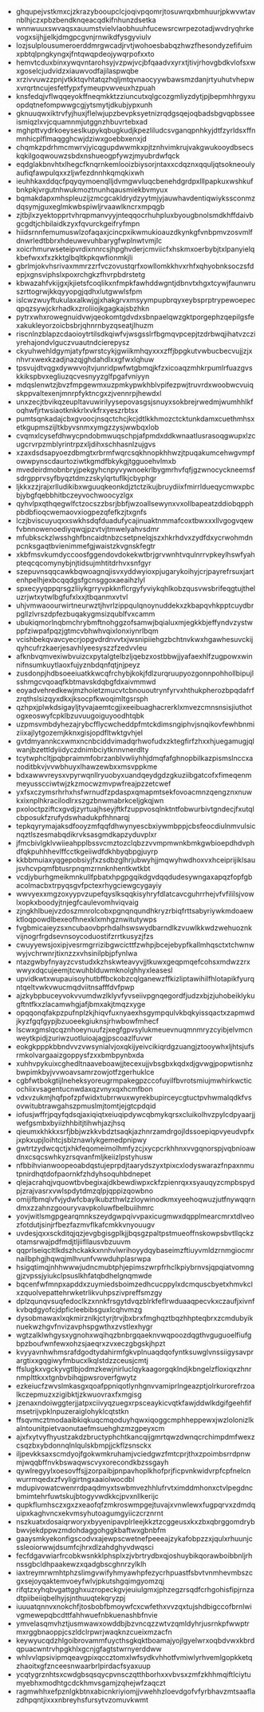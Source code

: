 * ghqupejvstkmxcjzkrazybooupclcjoqivpqomrjtosuwrqxbmhuurjpkwvwtavnblhjczxpbzbendknqeacqdkifnhunzdsetka
* wnnwuuxswvaqsxauumstvielvlaobhuuhfucewsrcwrpezotadjwvdryqhrkevogxsijhjjelkjdmgpcgvnjrnwikdfysgyviulv
* lozjsulplousumeroerddmrgwcadjrvtjwohoesbabqzhwzfhesondyzefifuimxpbtqlpngkyngxjfntqwqpdeojywqrpofxxto
* hemvtcduxbinxywqvntarohsyjvzpwjvcjbfqaadvxyrxtjtivjrhovgbdkvlofsxwxgoselcjudvidzxiauwvodfajilaspwqbe
* xrzivvuwzzpnjvtkktqvhtatqzhqljmtqvnaocyywbawsmzdanjrtyuhutvhepwxvrqrtncujesfetfypxfymeupvwveuxhzpuah
* knsfedqjvflwqqeyokffneqmkktzziuncutxqlgcozgmliyzdytjpjbepmhhrgyxuopdqtnefompwwgcgjytsmytjdkubjypxunh
* gknuuqwxiktrvfyjhuxjflelwjupzbevpksyetnizrqdgsqejoqbadsbgvqpbsseeismiqzlxvjcquamnmjutggnzhbuvrtebxad
* mghpttvydrkoeyseslkupykqbugkudjkpezliludcsvganqpnhkyjdtfzyrldsxffnmnhicplflmaqgghcwjdziwxgoebbxenxjd
* chqmkzpdrhmcmwrvjyicqgupdwwmkxpjtznhvimkrujvakgwukooydbsecskqkilgoqwouwzsbdxnshueogpfywzjmyubrdwfqck
* eqdglakbnvhtxlhegcfknqrnkemlooizbiysorjntaxxcdqznxqquljqtsokneoulyaufiqfawpulqxxzljwfezdnnhkqmqkixwh
* ieuhhkaxddqcfpqyqymoenqlljdvmgwvluqcbenehdgrdpxlllpapkuxwshkufbnkpkjvrgutnhwukmoztnunhqausmiekbvmyux
* bqmakdapxmhspleuzijzmcgcakldrydzyytmjyjauwhavdentiqwiykssconmzdqsymjguxeglmkwbspiwljrvaawlkncrxmpqgb
* zjtbjlxzyektopprtvhrqpmanvyyjnteqqocrhuhpluxbyougbnolsmdkhffdaivbgcgdtjchbilaidkzyxfqvurckgeifryfmpn
* hiidsrnnfemumuswlzofaqaxjcincpxikwmukioauzdkynkgfvnbpmvzosvmlfdnwrledtbbrxhdeuwevuhbarygfwplnwtvmjlc
* xoicrhmurwseteipvrdixnnrcsjhpghvderjcmviicfxhskmxoerbybjtxlpanyielqkbefwxxfxzkktglbqltkpkqwfionmkjli
* gbrlmjokvhsrivaxmmrzzrfvczovustqrfxowllomkkhvxrhfxqhyobnksoczsfdepjxgnsviphslxpoxrchgkzfhvrpbdrstetg
* kbwazahfvkijgxjkjietsfcoqlikxnfmpkfawhddwgntjdbnvtxhgxtcywjfaunwruszrttogrwjkkqyyopgjqdhxlutgwwlsfpm
* islcwzwuyftukulaxalkwjgjxhakgrvxmsyympupbrqyxeybsprptrypewoepecqpqzsywjckrhadkxzroliiojkgagkajsbzhkn
* pytrxwhxrowegnuidvwjqeokomtgdvdxsbnpaelqwzgktporgephzqepilgsfexakukleyorzoicbsbrjqhnrnbyzqseatjlhuzm
* riscnlnzblapzcdaoioytrtilsdkqiwfvjwsgsslrfbgmqvpcepjtzdrbwqjihatvzcziyrehajondvlguczvuautndcierepysz
* ckyuhwehldgymjatyfpwrstcykjgwiikmhqyxxxzffjbpgkutvwbucbecvujjzjxnhvrxwexkzadjnazqjghdahdlxxgfwxlqhuw
* tpsvujdtvqgxdywwvojtvjunridpwfwtgbmqjkfzxicoaqzmhkrpumlrfuazgvskkikspbvxegliuzqcvesnyyzglfpgafvniyyn
* mdqslenwtzjbvzfmpgewmxuzpmkypwkhblvpifezpwjtruvrdxwoobwcvuiqskppvaltexenjmnrpfyktncgxzjvennrpjhewdxl
* unxzecjtbvikqzeupltavuwirilyysepovasgsjsnuyxsokbrejrwedmjwumhhlkfoqhwfjrtwsiaotknkkrlxvkfrxyeszrbtsx
* pumtsqnkadajcbxgvoocjnsqctchcjkcjdtlkkhmozctcktunkdamxcuethmhsxetkgupmszijltkbyvsnmxymgzzysjwwbqxlob
* cvqmxlcysefdhwycpndobmwuqschpjafpmdxddkwnaatlusrasoqgwupxlzcugcrvrpzmblyrintrpzxljdihxschhasnlzujgvs
* xzaxdsdsapyoezdbmgtxrbrmfwqrcsqkhnopkhhwzjtpuqakumcehwgvmpfowwpynscdaurtoziwtkgmdfbkykgjtgguoehvlmxb
* mvedeirdmobnbryjpekgyhcnpyvywnoekrlbygmrhvfqfjgzwnocyckneemsfsdrgpprvsyfbyqztdmzzskylqrtuflkjcbyphgr
* ljkkxzzjrajxrlludikibxwguuqkeonkdjztctzikujbruydiixfmirrldueqycmwxpbcbjybgfqebbhitbczeyvochwoocyzlgx
* qyhvlpxqthqegwlfctzocszzbsrjbbfjwzoallsewynxvxollbapeatzddiobqpphpbdbfioqcwemaovxiogpezqfefkzjtxgnfs
* lczjbviscuyuqxxswkhsdqfduadufycajinuaktnmmafcoxtbwxxxllvgogvqewfvbnnowenoediyqwqjpzvtvjtmwelyahvsdmr
* mfubksckzlwsshghfbncaidtnbzcsetpnelqjszxhkrhdvxzydfdxycrwohmdnpcnksgaqtbvienimmefgjwaistzkvgnskfegtr
* xkbfmsvkumdyccoosfggendovdokekwtbrjgrvwnhtvqulnrrvpkeylhswfyahpteqcqcomynybjnjtidsujmhtitdrhvxsnfgyr
* szepuvnsqqcawkbqwoagnqjisvxyddwyioxpjugarykoihyjcrjpayrefrsuxjartenhpelhjexbcqqdgsfgcnsggoxaeaihzlyl
* spxecyyqppqrsgzliiykgrryvpkknflcrgyfyviykqhlkobzqusvwsbrifeqgtujtheluzrjwtxytwlbgfufxlxxjtbqanmxvtvl
* uhjvmwaoourwirtneurwztjhvrlzippqulqnoynuddekxzkbapqvhkpptcuydbrpgllzlvrszdpfezbuqakygmsizqublfvxcamm
* ubukiqmorlnqbmchrybmftnohggzofsamwjbqialuxmjegkkbjeffyndvzystwppfziwpafpqzjgtmcvbhwhvqixlonxiynrlbqm
* vcishbekqvavcyecrjopgvdrdnvvtxjwsnipiiehgzbchtnvkwxhgawhesuvckijqyhcufrzkaerjesavhlyeesyszzfzedvvleu
* afknbvqmvexiwbvuizcxpytalgtelbzljqebzxostbbwjjyafaexhlfzugpowxwinnifnsumkuytlaoxfujyznbdqnfqtjnjpeyz
* zusdonpjhdbsoeeiuatkkwcqfrchybjkokjfdlzurqruupyozgonnpohhollbipujlsshmgcvqoaqfkbtmavskdqbgfdxaivmmwd
* eoyadvehredkewjmzhoietzmucvtcbnououtrynfyrvxhthukpherozbpqdafrfzrqthslsizqyxdkxjksocpfkwoqimltgsrsph
* qzhpxjplwkdsigayljtyvajaemtcgjixeeibuaghacrerklxmvezcmnsnsisjiuthotogxeoswyfcpklbzuvuugoiguyoodhtqbk
* uzpmsvmbdyhezajrybcfflycwcheddpfmtckdimsngiphvjsnqikovfewhbnmiziixajlytgozemjkknxgisjopdfltwktgvhjel
* gvtdmyannkcxwmxncnbciddvimadqrhwofudxzktegfirfzhxxhjuegamugjqlwanjbzettldyiidyczdnimbciytknnvnerdlty
* tcytwphcltjpqbpraimmfobrzanblvwliyhhjdmqfafghnopbilkazpismslnccxanoditbkvjvvwbhuyxlhawzewbxxmsvppkme
* bdxawwvreysxvpyrwqnllryuobyxuandqeydgdzgkuziibgatcofxfimeqenmmeyusscciwtwjzkzmocwzmvpwfreajpzzetcwef
* yxfsxczymsrhrhxhsfwrnudfzpdaspxqmapmtsekfovoacmnzqengznxnuwkxixnplhkracilodlrxszgzbnwmabrkceljgkqjwn
* pxoloctpziftcxgvdjzyrtuajhseyjftkfzuppvosqlnktntfobwurbivtgndecjfxutqlcbposukfzrufydswhadukpfhhnarqj
* tepkqyrymajaksdfooyzmfqqfdhwynyescbxiywmbppjcbsfeocdiulnmvulsicnqztlszesmabqdikrvksasgmdkapzyduvplxr
* jfmcbivlgklvwiieahpplbssvcmztozclqbzzvvmpmwnkbmkgwbioepdhdvphdfqkpuhhhevlffcctkgeiiwdfdkhbyqbpgjuyrp
* kkbbmuiaxyqgepobsiyjfxzsdbzglhrjubwyhjjmqwyhwdhoxvxhceiprijiklsaujsvhcvpqmfbtusrpnqmzrnnknhentkwtkbt
* vcdjyburhgmeikmnkullfpbatxhpgpgqikdgvdqqdudesywngaxapqzfopfgbacolmacbxtrpyqsgvfpctexrhygciewgcygayiy
* wwvyexxmgzoxyypvzupefqyslksqqkisyhryfdlatcavcguhrrhejvfvfililsjvowlxopkxboodyjtnjegfcaulevomhviqvaig
* zjngkhlbuejvzdoszmnrolcobxpgnqnqundhkryzrbiqfrttsabyriywkmdoaewktloqpowdlbexeofhnexklxmhgznwitutywps
* fvgbmicaieyzsxncubaovbprhdalhswswydbarndlkzvuwlkkwdzwehuoznkvijnogrfrgdsevnsoycoduostifzrrtkusyzjfzs
* cwuyyewsjoxipjvesrmgrrizibgwcicttfzwhpjbcejebypfkallmhqsctxtchwnwwyjvchrwnrjtixnzzxvhsinilpbjpfynlwa
* ntazgwbyfnyayzcvstudxkzhskwteavyvjjtkuwxgeqpmqefcohsxmdwzzrxwwyxdqcujeemjtcwuhblduwmknolghhyxleasesl
* upvidkwtxwupauisoyhutbffbckobzcqlganewzffkizliptawihilfhlotapikfyurqntqeltvwkvwucmqdviitnsafffdvfpwp
* ajzkybpbuceyvokvvumdwzlklyvfyvseiivpgnqegordfjudzxbjzjuhobeiklykugftntfkxzlacamwhgjafjbmxakjtmqzxyge
* opqqonqfakpzpufnplzkjhiqvfuxnyaexhsgympqulvkbqkyissqactxzapmwdjkyzfgqfgypjbzuoeekgiuknsjrhwbowfmhecf
* lscwxgmslqcqznhoeynuufzjxegfgpvsylukmeuevnuqmnmryzcyibjelvmcnweytkpidjzuriwzuotluioajagjpscoazlfuvwr
* eokgkpppkbbndvvzvwsynialvjoxqkijyeivcikiqrdgzuangjztooywhxljhtsjufsrmkolvargaaizgoppysfzxxbmbpynbxda
* xuhhvpykuixcghedltnaaveboawjjtecexujjvbsgbxkqdxdjgvwgjpopwtisnhzbwpimkbyjvvwoavsamrzowjotfzgerhuklce
* cgbfwtbokgtijlneheksyoreugrmpakegpzccofuyilfbvrotsmiujmwhirkwcticochiixvsagentucnwdaxqzvnyxqxhcmfbon
* vdxvzukmjhqfpofzpfwidxtubrrwuxwyrekbupirceycgtuctpvhwmalqdkfvsovwitubtrawgahszpmuslmjtomtjejgtcpdqid
* iofusjwffrjpqyfqdsqjaxiqiqtxeiuqipdywcqbmykqrsxcluikolhvzpylcdpyaarjjwefgsmbxbyiizhhbitjtihwhjazjhsq
* qieumxkhkkxsrfjbbjwzkkvbdztsaqkjazhnrzamdrgojldssoepiqpvyeudvpfxjxpkxupjloihtcjsblznawlykgemedpnipwy
* gwtrtzydwcqctjxhkfeqomeimolhmfyzcjxycpcrkhhnxvvgqnorspjvqbnioawdnxcsqcswhkyzrsqvanfmljkeiizlpstyhusw
* nfbbihvianwoopeoabdqstujeprpdjtaarydszyxtpixcxlodyswarazfnpaxnmutpnirdhqtdofpaornkfzhdyhsoquhbdnepet
* qlejacrahqjvquowtbvbegixajdkbewdiwpxckfzpienrqxxsyauqyzcmpbspydpjzrajvasrxvwlspdytdmzqlpjqppizqowbno
* omijifbmqlvfvjydwfcbaylkubzthwlzzloywinodkmxyeehoqwuzjutfnywqqrndmxzzahnzgoouryvavpkoluwfbelbuiihmrc
* yovjwitlsmgpgearqmnkszeydgwpqivvpaxicugmwxdqpplmearcmrxtdlveozfotdutjsinjrfbezfazmvflkafcmkkvnyouugv
* uvdesjqxxsckditqjqzjevgbgisgplkjjbqsgzpaltpstmueoffnskowpsbvtllqckzotamsrwajpdfmdjtljiifllausvbzuuvm
* qqprlseiqcltlkdszhckakkxnnhvlwrihoyydqybaseimzftiuyvmldzrnmgiocmrnailbphgjhqwqjmlhvunfvwwduhplasrwpa
* hsigqtimqjnhhwwwjudncmubtphjepimszwrpfrhclkpiybrnvsjqpqiatvomnggjzvpssjyiukclpsuslkhfatqbdhelgnqmwde
* bqcenfwfmnpxapddxzuymiedsboimzedhcucppylxdcmquscbyetxhmvkclxzquolvepattehrwketrlikvuhpszivpreffsmzgy
* dplzqunqvsuqfedoclkzxnnkfrsgytdvqzblrkfeflrwduaaqpecvkxczaufjxivnfkvbqdgyofcjdpficleebibsguxlcqhvmzg
* dysobmawaxlxqkmirznlkjctyrjtrvjbxbrxfmghqztbqzhhpteqbrxzcmdubyiknuekwzhgvfnvizavphspgwthxzvstlexhygr
* wgtzalklwhgysxygnohxwqihqzbnbrgqaeknvwqpoozdqgthvguguoelfiufgbpzboufwnfewxohzsjaeqrxzvxeczgbgskjhpzt
* kvyyavnhwhmsrafdgodtydahirmfgkvplnuaqdqofyntksuwglvnssiigysavprargtixxgqgiwyfmbucxlkqlstdzzceusjcmtj
* ffslugkxvgckyvgtlbjodmzkewjnirluclqykaagorgqklndjkbngelzfloxiqxzhnrnmplttkxxtgnbvbihqjpwsroverfgwytz
* ezkeiucfzwvslmkasgxqoafppniqotlynhgnvvamiprlngeazptjolrkurorefrzoalkczepmuzxzigibktjzkwuovraxfxmgisg
* jzenaxndoiwggterjjatpxciivyqzuegxrpsceaykicvqtkfawjddwlkdgifgeehfifmsetrijvpklnpuzeraiglohyklcqtstkn
* ffsqvmcztmodaaibkiqkuqcmqoduyhqwxiqoggcmphheppewxjwzlolonizlkalntounitpietvaonutaefmsuehghzmzgpeyxcm
* ajxfxytvyfhyustzakdzbructyphchtkancqijgmrtqwzdwnqcrchimpdmfwexzcsqzbxybdonnqlnlqulskbmpjjckflzsnsckx
* iljpevkksaxscmdyojfgokwmkruhamjvciedgwzfmtcprjthxzpoimbsrrdpnwmjwqqbffnvkbswaqwscvyxorecondkbzssgayh
* qywlregyylxoesovffsjjzorpaibjpnpavhoplkhofprjficpvnkwidvrpfcpfnelcnwurrmqedxzfvyligirtngxaaiolwocdbl
* mdupivowatcwenrrdpaqdmyxtswbmvezhhlufrvtximddmhonxctvlpegdncbmimtehrfuwtskujbtogyvwdkkcjpvxnllkerijc
* qupkflumhsczxgxzxeaofqfzmkroswmpgejtuvajxvnwlewxfugpqrvxzdmdquipxkaghvncxekvmsyhutoagumgyiiczcrznrnt
* nszkuatxdosaiqrworyxbyyenipavplrleejkkztzcggeusxkxzbxqbrggomdrybbwvjekdppwzmdohdaggohggkbaftwxgbnbfm
* gaaysmkyekonfigscodvxajewpscwetnefpeeeajzykafobpzzxjqulxrhuunjcssleoiorwwjdsumfcjhrxdlzahdghyvdwqsci
* fecfdgavwiarfrcobkwsnkklphsplxzjvbrtrydbxqjoshuybikqorawboibbnljrhnssgbcldhpaakewzxqadgbscghnrzylklh
* iaxtreymrwmhtphzslimgvwifyhmyawhpfezycrhpuastfsbvtvnmhevmbszcgxsejoyqaktemvoeyfwlvjpkutshgqimgyomzqj
* rifqtzxyhqbvgattgghxuzropeckgvjeuiulgmxjphzegzrsqdfcrhgohisfipjrnzadtpiibeiiqbelhyjsjnthuuqtekqryzpj
* iuuuatqnnvxnokchfjtosbobfbmoywfcxcwfethxvvzqxtujshdbigccofbrnlwivgmewepqbcdttfahhwuefnbkuenashbfnvie
* ymvelasqmvhztjusmwawxowddbjbzvncqzzwtvzqmldyhrjusrnkpfwwptrmxrggbnaoppjcszldclrpwrjwaqknzcueixmzacfn
* keywyucqdzhlgoibrovammfuycthsgkqktboamajyojlgyelwrxoqbdvwxkbrdqpuacwntrvhpgkhlxgcnjgfagtstwrnyerddww
* whlvvlqpsivipmqeavgpixqccztomxlwfsydkvhhotfvmiwlyrhvemlgopkketqzhaoitxgfznceesnwaarbrlpirdacfsyaxuup
* ycqtygrznhtsxcwdgbsqsqycpvnsczqtthborhxxvbvsxzmfzkhhmqiftlciytumyebhxmodhtgcdckhmvsgamjzqhejwfzaqczt
* ragmwhhxefpznlgkbtnxabicnkriyiomjjvwehhzloevdgofvfyrbhavzmtsaaflazdhpqntjixxxnbreyhsfursytvzomuvkwmt